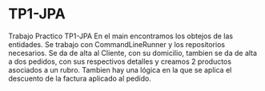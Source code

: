 # TP1-JPA
Trabajo Practico TP1-JPA
En el main encontramos los obtejos de las entidades. Se trabajo con CommandLineRunner y los repositorios necesarios.
Se da de alta al Cliente, con su domicilio, tambien se da de alta a dos pedidos, con sus respectivos detalles y creamos 2 productos asociados a un rubro.
Tambien hay una lógica en la que se aplica el descuento de la factura aplicado al pedido.
